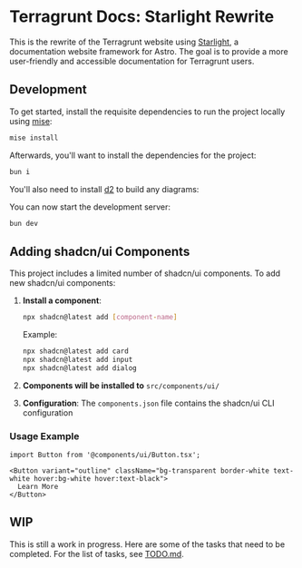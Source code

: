 # Terragrunt Docs: Starlight Rewrite

This is the rewrite of the Terragrunt website using [Starlight](https://github.com/withastro/starlight), a documentation website framework for Astro. The goal is to provide a more user-friendly and accessible documentation for Terragrunt users.

## Development

To get started, install the requisite dependencies to run the project locally using [mise](https://mise.jdx.dev/):

```bash
mise install
```

Afterwards, you'll want to install the dependencies for the project:

```bash
bun i
```

You'll also need to install [d2](https://github.com/terrastruct/d2/blob/master/docs/INSTALL.md) to build any diagrams:

You can now start the development server:

```bash
bun dev
```

## Adding shadcn/ui Components

This project includes a limited number of shadcn/ui components. To add new shadcn/ui components:

1. **Install a component**:
   ```bash
   npx shadcn@latest add [component-name]
   ```
   
   Example:
   ```bash
   npx shadcn@latest add card
   npx shadcn@latest add input
   npx shadcn@latest add dialog
   ```

2. **Components will be installed to** `src/components/ui/`

3. **Configuration**: The `components.json` file contains the shadcn/ui CLI configuration

### Usage Example

```tsx
import Button from '@components/ui/Button.tsx';

<Button variant="outline" className="bg-transparent border-white text-white hover:bg-white hover:text-black">
  Learn More
</Button>
```

## WIP

This is still a work in progress. Here are some of the tasks that need to be completed. For the list of tasks, see [TODO.md](TODO.md).
